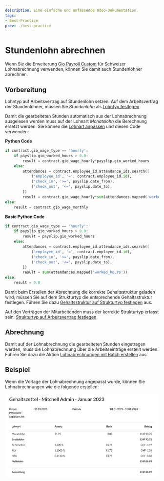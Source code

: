 ```yaml
---
description: Eine einfache und umfassende Odoo-Dokumentation.
tags:
- Best-Practice
prev: ./best-practice
---
```


# Stundenlohn abrechnen

Wenn Sie die Erweiterung [Gio Payroll Custom](Gio%20Payroll%20Custom.md) für Schweizer Lohnabrechnung verwenden, können Sie damit auch Stundenlöhner abrechnen.

## Vorbereitung

Lohntyp auf Arbeitsvertrag auf Stundenlohn setzen.
Auf dem Arbeitsvertrag der Stundenlöhner, müssen Sie *Stundenlohn* als [Lohntyp festlegen](Gio%20Payroll%20Custom.md#Lohntyp%20festlegen)

Damit die gearbeiteten Stunden automatisch aus der Lohnabrechnung ausgelesen werden muss auf der Lohnart *Monatslohn* die Berechnung ersetzt werden. Sie können die [Lohnart anpassen](Personalabrechnung.md#Lohnart%20anpassen) und diesen Code verwenden:

**Python Code**

```python
if contract.gio_wage_type == 'hourly':
	if payslip.gio_worked_hours > 0.0:
		result = contract.gio_wage_hourly*payslip.gio_worked_hours
	else:
		attendances = contract.employee_id.attendance_ids.search([
			('employee_id', '=', contract.employee_id.id),
			('check_in', '>=', payslip.date_from),
			('check_out', '<=', payslip.date_to),
		])
		result = contract.gio_wage_hourly*sum(attendances.mapped('worked_hours'))
else:
    result = contract.gio_wage_monthly
```

**Basic Python Code**

```python
if contract.gio_wage_type == 'hourly':
	if payslip.gio_worked_hours > 0.0:
		result = payslip.gio_worked_hours
	else:
		attendances = contract.employee_id.attendance_ids.search([
			('employee_id', '=', contract.employee_id.id),
			('check_in', '>=', payslip.date_from),
			('check_out', '<=', payslip.date_to),
		])
		result = sum(attendances.mapped('worked_hours'))
else:
    result = 0.0
```

Damit beim Erstellen der Abrechnung die korrekte Gehaltsstruktur geladen wird, müssen Sie auf dem Strukturtyp die entsprechende Gehaltsstruktur festlegen. Führen Sie dazu [Gehaltsstruktur auf Strukturtyp festlegen](Gio%20Payroll%20Custom.md#Gehaltsstruktur%20auf%20Strukturtyp%20festlegen) aus.

Auf den Verträgen der Mitarbeitenden muss der korrekte Strukturtyp erfasst sein: [Strukturtyp auf Arbeitsvertrag festlegen](Gio%20Payroll%20Custom.md#Strukturtyp%20auf%20Arbeitsvertrag%20festlegen).

## Abrechnung

Damit auf der Lohnabrechnung die gearbeiteten Stunden eingetragen werden, muss die Lohnabrechnung über die Arbeitseinträge erstellt werden. Führen Sie dazu die Aktion [Lohnabrechnungen mit Batch erstellen](Personalabrechnung.md#Lohnabrechnungen%20mit%20Batch%20erstellen) aus.

## Beispiel

Wenn die Vorlage der Lohnabrechnung angepasst wurde, können Sie Lohnabrechnungen wie die folgende erstellen:

![](assets/Best%20Practice%20Stundenlohn%20abrechnen%20Beispiel.png)
